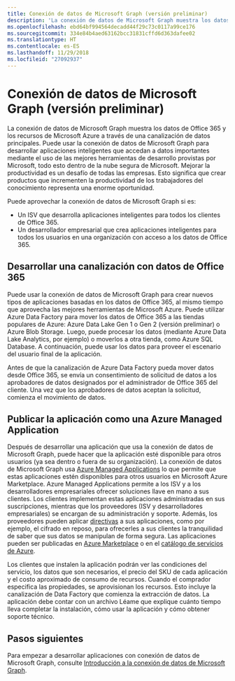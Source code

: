```yaml
---
title: Conexión de datos de Microsoft Graph (versión preliminar)
description: 'La conexión de datos de Microsoft Graph muestra los datos de Office 365 y los recursos de Microsoft Azure a través de una canalización de datos principales. Puede usar la conexión de datos de Microsoft Graph para desarrollar aplicaciones inteligentes que accedan a datos importantes mediante el uso de las mejores herramientas de desarrollo provistas por Microsoft, todo esto dentro de la nube segura de Microsoft. Mejorar la productividad es un desafío de todas las empresas. Esto significa que crear productos que incrementen la productividad de los trabajadores del conocimiento representa una enorme oportunidad. '
ms.openlocfilehash: ebd64bf994564decadd44f29c73c0117a99ce176
ms.sourcegitcommit: 334e84b4aed63162bcc31831cffd6d363dafee02
ms.translationtype: HT
ms.contentlocale: es-ES
ms.lasthandoff: 11/29/2018
ms.locfileid: "27092937"
---
```

# <a name="microsoft-graph-data-connect-preview"></a>Conexión de datos de Microsoft Graph (versión preliminar)

La conexión de datos de Microsoft Graph muestra los datos de Office 365 y los recursos de Microsoft Azure a través de una canalización de datos principales. Puede usar la conexión de datos de Microsoft Graph para desarrollar aplicaciones inteligentes que accedan a datos importantes mediante el uso de las mejores herramientas de desarrollo provistas por Microsoft, todo esto dentro de la nube segura de Microsoft. Mejorar la productividad es un desafío de todas las empresas. Esto significa que crear productos que incrementen la productividad de los trabajadores del conocimiento representa una enorme oportunidad. 

Puede aprovechar la conexión de datos de Microsoft Graph si es:

- Un ISV que desarrolla aplicaciones inteligentes para todos los clientes de Office 365.
- Un desarrollador empresarial que crea aplicaciones inteligentes para todos los usuarios en una organización con acceso a los datos de Office 365.

## <a name="develop-a-pipeline-with-office-365-data"></a>Desarrollar una canalización con datos de Office 365
Puede usar la conexión de datos de Microsoft Graph para crear nuevos tipos de aplicaciones basadas en los datos de Office 365, al mismo tiempo que aprovecha las mejores herramientas de Microsoft Azure. Puede utilizar Azure Data Factory para mover los datos de Office 365 a las tiendas populares de Azure: Azure Data Lake Gen 1 o Gen 2 (versión preliminar) o Azure Blob Storage. Luego, puede procesar los datos (mediante Azure Data Lake Analytics, por ejemplo) o moverlos a otra tienda, como Azure SQL Database. A continuación, puede usar los datos para proveer el escenario del usuario final de la aplicación.

Antes de que la canalización de Azure Data Factory pueda mover datos desde Office 365, se envía un consentimiento de solicitud de datos a los aprobadores de datos designados por el administrador de Office 365 del cliente. Una vez que los aprobadores de datos aceptan la solicitud, comienza el movimiento de datos.

## <a name="publish-your-app-as-an-azure-managed-application"></a>Publicar la aplicación como una Azure Managed Application
Después de desarrollar una aplicación que usa la conexión de datos de Microsoft Graph, puede hacer que la aplicación esté disponible para otros usuarios (ya sea dentro o fuera de su organización). La conexión de datos de Microsoft Graph usa [Azure Managed Applications](https://docs.microsoft.com/es-ES/azure/managed-applications/overview) lo que permite que estas aplicaciones estén disponibles para otros usuarios en Microsoft Azure Marketplace. Azure Managed Applications permite a los ISV y a los desarrolladores empresariales ofrecer soluciones llave en mano a sus clientes. Los clientes implementan estas aplicaciones administradas en sus suscripciones, mientras que los proveedores (ISV y desarrolladores empresariales) se encargan de su administración y soporte. Además, los proveedores pueden aplicar [directivas](https://docs.microsoft.com/es-ES/azure/managed-applications/overview#azure-policy) a sus aplicaciones, como por ejemplo, el cifrado en reposo, para ofrecerles a sus clientes la tranquilidad de saber que sus datos se manipulan de forma segura. Las aplicaciones pueden ser publicadas en [Azure Marketplace](https://docs.microsoft.com/es-ES/azure/managed-applications/publish-marketplace-app) o en el [catálogo de servicios de Azure](https://docs.microsoft.com/es-ES/azure/managed-applications/publish-service-catalog-app).

Los clientes que instalen la aplicación podrán ver las condiciones del servicio, los datos que son necesarios, el precio del SKU de cada aplicación y el costo aproximado de consumo de recursos. Cuando el comprador especifica las propiedades, se aprovisionan los recursos. Esto incluye la canalización de Data Factory que comienza la extracción de datos. La aplicación debe contar con un archivo Léame que explique cuánto tiempo lleva completar la instalación, cómo usar la aplicación y cómo obtener soporte técnico.

## <a name="next-steps"></a>Pasos siguientes 
Para empezar a desarrollar aplicaciones con conexión de datos de Microsoft Graph, consulte [Introducción a la conexión de datos de Microsoft Graph](data-connect-concept-overview.md).
